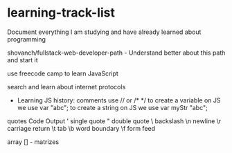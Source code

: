 # learning-track-list
 Document everything I am studying and have already learned about programming

shovanch/fullstack-web-developer-path - Understand better about this path and start it 

use freecode camp to learn JavaScript 

search and learn about internet protocols 

- Learning JS history:
 comments use // or /* */
 to create a variable on JS we use var "abc"; 
 to create a string on JS we use var myStr "abc";
 
quotes
Code	Output
\'	  single quote
\"	  double quote
\\	  backslash
\n	  newline
\r	  carriage return
\t	  tab
\b	  word boundary
\f	  form feed
 
 array [] - matrizes
